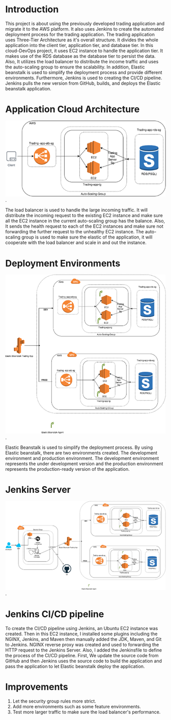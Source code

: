 # Introduction
This project is about using the previously developed trading application and migrate it to the AWS platform. It also uses Jenkins to
create the automated deployment process for the trading application. The trading application uses Three-Tier Architecture as it's overall structure. It divides the whole application into the client tier, application tier, and database tier. In this cloud-DevOps project, it uses EC2 instance to handle the application tier. It makes use of the RDS database as the database tier to persist the data. Also, It utilizes the load balancer to distribute the income traffic and uses the auto-scaling group to ensure the scalability. In addition, Elastic beanstalk is used to simplify the deployment process and provide different environments. Furthermore, 
 Jenkins is used to creating the CI/CD pipeline. Jenkins pulls the new version from GitHub, builds, and deploys the Elastic beanstalk application. 

# Application Cloud Architecture
![](https://github.com/jarviscanada/jarvis_data_eng_SiqiYang/blob/develop/cloud_devops/draw_io/cloud.png).

The load balancer is used to handle the large incoming traffic. It will distribute the incoming request to the existing EC2 instance and make sure all the EC2 instance in the current auto-scaling group has the balance. Also, It sends the health
request to each of the EC2 instances and make sure not forwarding the further request to the unhealthy EC2 instance.
The auto-scaling group is used to make sure the elastic of the application, it will cooperate with the load balancer and scale in and out the instance.

# Deployment Environments
![](https://github.com/jarviscanada/jarvis_data_eng_SiqiYang/blob/develop/cloud_devops/draw_io/elastic.png).

Elastic Beanstalk is used to simplify the deployment process. By using Elastic beanstalk, there are two environments created. 
The development environment and production environment. 
The development environment represents the under development version and the production environment represents the production-ready version of the application.


# Jenkins Server
![](https://github.com/jarviscanada/jarvis_data_eng_SiqiYang/blob/develop/cloud_devops/draw_io/jenkins.png).

# Jenkins CI/CD pipeline
To create the CI/CD pipeline using Jenkins, an Ubuntu EC2 instance was created. Then in this EC2 instance,
I installed some plugins including the NGINX, Jenkins, and Maven then manually added the JDK, Maven, and Git to Jenkins.
NGINX reverse proxy was created and used to forwarding the HTTP request to the Jenkins Server. 
Also, I added the Jenkinsfile to define the process of the CI/CD pipeline. First, We update the source code
from GitHub and then Jenkins uses the source code to build the application and pass the application to let Elastic beanstalk deploy the application.


# Improvements
1. Let the security group rules more strict.
2. Add more environments such as some feature environments.
3. Test more larger traffic to make sure the load balancer's performance.